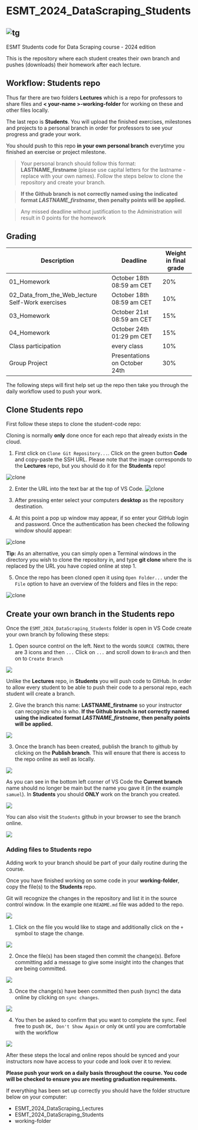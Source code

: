 # ESMT_2024_DataScraping_Students
![tg](./Appendix/images/Taylor_Griffin.png)
---
ESMT Students code for Data Scraping course - 2024 edition

This is the repository where each student creates their own branch and pushes (downloads) their homework after each lecture.

## Workflow: **Students** repo

Thus far there are two folders **Lectures** which is a repo for professors to share files and **< your-name >-working-folder** for working on these and other files locally. 


The last repo is **Students**. You will upload the finished exercises, milestones and projects to a personal 
branch in order for professors to see your progress and grade your work.

You should push to this repo **in your own personal branch** everytime you finished an exercise or project milestone. 

> Your personal branch should follow this format: **LASTNAME_firstname** (please use capital letters for the lastname - replace with your own names). Follow the steps below to clone the repository and create your branch.

> **If the Github branch is not correctly named using the indicated format *LASTNAME_firstname*, then penalty points will be applied.**

> Any missed deadline without justification to the Administration will result in 0 points for the homework


## Grading

| Description | Deadline | Weight in final grade |
| ---- | ---- | ---- |
| 01_Homework | October 18th 08:59 am CET | 20% |
| 02_Data_from_the_Web_lecture Self-Work exercises | October 18th 08:59 am CET | 10% |
| 03_Homework | October 21st 08:59 am CET | 15% |
| 04_Homework | October 24th 01:29 pm CET | 15% |
| Class participation | every class | 10% |
| Group Project | Presentations on October 24th | 30% |


The following steps will first help set up the repo then take you through the daily workflow used to push your work. 

##  Clone **Students** repo

First follow these steps to clone the student-code repo:

Cloning is normally **only** done once for each repo that already exists in the cloud. 

1. First click on `Clone Git Repository...`. Click on the green button **Code** and copy-paste the SSH URL. 
Please note that the image corresponds to the **Lectures** repo, but you should do it for the **Students** repo!

![clone](./Appendix/images/git_clone_url.png)

2. Enter the URL into the text bar at the top of VS Code. 
![clone](./Appendix/images/git_clone.png)

3. After pressing enter select your computers **desktop** as the repository destination.

4. At this point a pop up window may appear, if so enter your GitHub login and password. Once the authentication has been checked the following window should appear:

![clone](./Appendix/images/git_win_8.png)

**Tip:**
As an alternative, you can simply open a Terminal windows in the directory you wish to clone the repository in, and type **git clone <SSH-URL>** where the <SSH-URL> is replaced by the URL you have copied online at step 1.

5. Once the repo has been cloned open it using `Open Folder...` under the `File` option to have an overview of the folders and files in the repo:

![clone](./Appendix/images/git_clone_3.png)


<div style="page-break-after: always; break-after: page;"></div>


## Create your own branch in the Students repo

Once the `ESMT_2024_DataScraping_Students` folder is open in 
VS Code create your own branch by following these steps:

1. Open source control on the left. Next to the words `SOURCE CONTROL` there are 3 icons and then `...` Click on  `...` 
and scroll down to `Branch` and then on to `Create Branch`

![](./Appendix/images/git_win_9.png)

Unlike the **Lectures** repo, in **Students** you will push code to GitHub. In order to allow every student 
to be able to push their code to a personal repo, each student will create a branch. 

2. Give the branch this name: **LASTNAME_firstname** so your instructor can recognize who is who. **If the Github branch is not correctly named using the indicated format *LASTNAME_firstname*, then penalty points will be applied.**

![](./Appendix/images/git_clone_4.png)


3. Once the branch has been created, publish the branch to github by clicking on the **Publish branch**. This will ensure 
that there is access to the repo online as well as locally. 

![](./Appendix/images/git_win_10.png)

As you can see in the bottom left corner of VS Code the **Current branch** name should no longer be main but 
the name you gave it (in the example `samuel`). In **Students** you should **ONLY** work on the branch you created. 

![](./Appendix/images/git_branch_1.png)

<div style="page-break-after: always; break-after: page;"></div>

You can also visit the `Students` github in your browser to see the branch online.

![](./Appendix/images//git_branch_online.png)



### Adding files to **Students** repo

Adding work to your branch should be part of your daily routine during the course. 

Once you have finished working on some code in your **working-folder**, copy the file(s) to the **Students** repo. 

Git will recognize the changes in the repository and list it in the source control window. 
In the example one `README.md` file was added to the repo. 

![](./Appendix/images/git_win_11.png)

1. Click on the file you would like to stage and additionally click on the `+` symbol to stage the change. 

![](./Appendix/images/git_win_12.png)

2. Once the file(s) has been staged then commit the change(s). Before committing add a message to give some insight 
into the changes that are being committed. 

![](./Appendix/images/git_win_13.png)


3. Once the change(s) have been committed then push (sync) the data online by clicking on `sync changes`. 

![](./Appendix/images/git_win_14.png)

<div style="page-break-after: always; break-after: page;"></div>

4. You then be asked to confirm that you want to complete the sync. Feel free to push `OK, Don't Show Again` or only 
`OK` until you are comfortable with the workflow

![](./Appendix/images/git_win_16.png)

After these steps the local and online repos should be synced and your instructors now have access to your code and 
look over it to review. 

**Please push your work on a daily basis throughout the course. 
You code will be checked to ensure you are meeting graduation requirements.**

If everything has been set up correctly you should have the folder structure below on your computer:
* ESMT_2024_DataScraping_Lectures
* ESMT_2024_DataScraping_Students
* working-folder